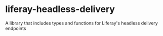 # liferay-headless-delivery
A library that includes types and functions for Liferay's headless delivery endpoints
